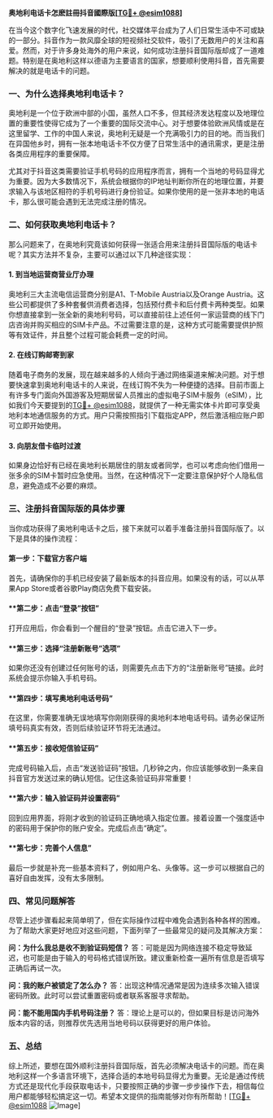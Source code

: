 **奥地利电话卡怎麽註冊抖音國際版[[TG💪+ @esim1088](https://t.me/s/esim1088)]**

在当今这个数字化飞速发展的时代，社交媒体平台成为了人们日常生活中不可或缺的一部分。抖音作为一款风靡全球的短视频社交软件，吸引了无数用户的关注和喜爱。然而，对于许多身处海外的用户来说，如何成功注册抖音国际版却成了一道难题。特别是在奥地利这样以德语为主要语言的国家，想要顺利使用抖音，首先需要解决的就是电话卡的问题。

### **一、为什么选择奥地利电话卡？**

奥地利是一个位于欧洲中部的小国，虽然人口不多，但其经济发达程度以及地理位置的重要性使得它成为了一个重要的国际交流中心。对于想要体验欧洲风情或是在这里留学、工作的中国人来说，奥地利无疑是一个充满吸引力的目的地。而当我们在异国他乡时，拥有一张本地电话卡不仅方便了日常生活中的通讯需求，更是注册各类应用程序的重要保障。

尤其对于抖音这类需要验证手机号码的应用程序而言，拥有一个当地的号码显得尤为重要。因为大多数情况下，系统会根据你的IP地址判断你所在的地理位置，并要求输入与该地区相符的手机号码进行身份验证。如果你使用的是一张非本地的电话卡，那么很可能会遇到无法完成注册的情况。

### **二、如何获取奥地利电话卡？**

那么问题来了，在奥地利究竟该如何获得一张适合用来注册抖音国际版的电话卡呢？其实方法并不复杂，主要可以通过以下几种途径实现：

#### **1. 到当地运营商营业厅办理**
奥地利三大主流电信运营商分别是A1、T-Mobile Austria以及Orange Austria。这些公司都提供了多种套餐供消费者选择，包括预付费卡和后付费卡两种类型。如果你想直接拿到一张全新的奥地利号码，可以直接前往上述任何一家运营商的线下门店咨询并购买相应的SIM卡产品。不过需要注意的是，这种方式可能需要提供护照等有效证件，并且整个过程可能会耗费一定的时间。

#### **2. 在线订购邮寄到家**
随着电子商务的发展，现在越来越多的人倾向于通过网络渠道来解决问题。对于想要快速拿到奥地利电话卡的人来说，在线订购不失为一种便捷的选择。目前市面上有许多专门面向外国游客及短期居留人员推出的虚拟电子SIM卡服务（eSIM），比如我们今天要提到的[TG💪+ @esim1088](https://t.me/s/esim1088)，就提供了一种无需实体卡片即可享受奥地利本地通信服务的方式。用户只需按照指引下载指定APP，然后激活相应账户即可立即开始使用。

#### **3. 向朋友借卡临时过渡**
如果身边恰好有已经在奥地利长期居住的朋友或者同学，也可以考虑向他们借用一张多余的SIM卡暂时应急使用。当然，在这种情况下一定要注意保护好个人隐私信息，避免造成不必要的麻烦。

### **三、注册抖音国际版的具体步骤**

当你成功获得了奥地利电话卡之后，接下来就可以着手准备注册抖音国际版了。以下是具体的操作流程：

#### **第一步：下载官方客户端**
首先，请确保你的手机已经安装了最新版本的抖音应用。如果没有的话，可以从苹果App Store或者谷歌Play商店免费下载安装。

#### **第二步：点击“登录”按钮”
打开应用后，你会看到一个醒目的“登录”按钮。点击它进入下一步。

#### **第三步：选择“注册新账号”选项”
如果你还没有创建过任何账号的话，则需要先点击下方的“注册新账号”链接。此时系统会提示你输入手机号码。

#### **第四步：填写奥地利电话号码”
在这里，你需要准确无误地填写你刚刚获得的奥地利本地电话号码。请务必保证所填号码真实有效，否则后续验证环节将无法通过。

#### **第五步：接收短信验证码”
完成号码输入后，点击“发送验证码”按钮。几秒钟之内，你应该能够收到一条来自抖音官方发送过来的确认短信。记住这条验证码非常重要！

#### **第六步：输入验证码并设置密码”
回到应用界面，将刚才收到的验证码正确地填入指定位置。接着设置一个强度适中的密码用于保护你的账户安全。完成后点击“确定”。

#### **第七步：完善个人信息”
最后一步就是补充一些基本资料了，例如用户名、头像等。这一步可以根据自己的喜好自由发挥，没有太多限制。

### **四、常见问题解答**

尽管上述步骤看起来简单明了，但在实际操作过程中难免会遇到各种各样的困难。为了帮助大家更好地应对这些问题，下面列举了一些最常见的疑问及其解决方案：

**问：为什么我总是收不到验证码短信？**
答：可能是因为网络连接不稳定导致延迟，也可能是由于输入的号码格式错误所致。建议重新检查一遍所有信息是否填写正确后再试一次。

**问：我的账户被锁定了怎么办？**
答：出现这种情况通常是因为连续多次输入错误密码所致。此时可以尝试重置密码或者联系客服寻求帮助。

**问：能不能用国内手机号码注册？**
答：理论上是可以的，但如果目标是访问海外版本内容的话，则推荐优先选用当地号码以获得更好的用户体验。

### **五、总结**

综上所述，要想在国外顺利注册抖音国际版，首先必须解决电话卡的问题。而在奥地利这样一个多语言环境下，选择合适的本地号码显得尤为重要。无论是通过传统方式还是现代化手段获取电话卡，只要按照正确的步骤一步步操作下去，相信每位用户都能够轻松搞定这一切。希望本文提供的指南能够对你有所帮助！[[TG💪+ @esim1088](https://t.me/s/esim1088) ![Image](https://i.postimg.cc/4NQfJmqS/Snipaste-2025-05-13-00-14-12.png)]